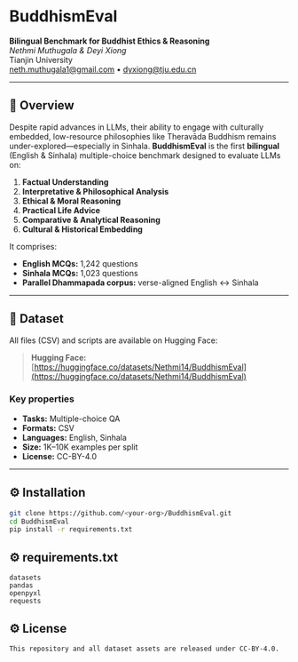 # BuddhismEval

**Bilingual Benchmark for Buddhist Ethics & Reasoning**  
*Nethmi Muthugala & Deyi Xiong*  
Tianjin University  
[neth.muthugala1@gmail.com](mailto:neth.muthugala1@gmail.com) • [dyxiong@tju.edu.cn](mailto:dyxiong@tju.edu.cn)

---

## 📖 Overview

Despite rapid advances in LLMs, their ability to engage with culturally embedded, low-resource philosophies like Theravāda Buddhism remains under-explored—especially in Sinhala. **BuddhismEval** is the first **bilingual** (English & Sinhala) multiple-choice benchmark designed to evaluate LLMs on:

1. **Factual Understanding**  
2. **Interpretative & Philosophical Analysis**  
3. **Ethical & Moral Reasoning**  
4. **Practical Life Advice**  
5. **Comparative & Analytical Reasoning**  
6. **Cultural & Historical Embedding**

It comprises:

- **English MCQs:** 1,242 questions  
- **Sinhala MCQs:** 1,023 questions  
- **Parallel Dhammapada corpus:** verse-aligned English ↔ Sinhala

---

## 📂 Dataset

All files (CSV) and scripts are available on Hugging Face:

> **Hugging Face:**  
> [https://huggingface.co/datasets/Nethmi14/BuddhismEval](https://huggingface.co/datasets/Nethmi14/BuddhismEval)

### Key properties

- **Tasks:** Multiple-choice QA  
- **Formats:** CSV   
- **Languages:** English, Sinhala  
- **Size:** 1K–10K examples per split  
- **License:** CC-BY-4.0  

---

## ⚙️ Installation

```bash
git clone https://github.com/<your-org>/BuddhismEval.git
cd BuddhismEval
pip install -r requirements.txt
```

## ⚙️ requirements.txt
```
datasets
pandas
openpyxl
requests
```

## ⚙️ License

```
This repository and all dataset assets are released under CC-BY-4.0.
```



